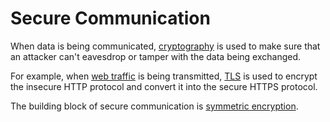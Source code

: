 # Secure Communication

When data is being communicated, [cryptography](../cryptography.md) is used to make sure that an attacker can't eavesdrop or tamper with the data being exchanged.

For example, when [web traffic](web%20traffic.md) is being transmitted, [TLS](protocols/TLS.md) is used to encrypt the insecure HTTP protocol and convert it into the secure HTTPS protocol.

The building block of secure communication is [symmetric encryption](symmetric%20encryption.md).
